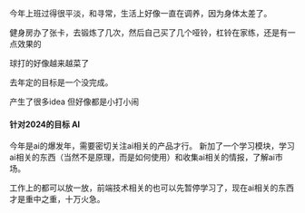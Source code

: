 今年上班过得很平淡，和寻常，生活上好像一直在调养，因为身体太差了。

健身房办了张卡，去锻炼了几次，然后自己买了几个哑铃，杠铃在家练，还是有一点效果的

球打的好像越来越菜了

去年定的目标是一个没完成。

产生了很多idea 但好像都是小打小闹

#### 针对2024的目标 AI

今年是ai的爆发年，需要密切关注ai相关的产品才行。
新加了一个学习模块，学习ai相关的东西（当然不是原理，而是如何使用）和收集ai相关的情报，了解ai市场。

工作上的都可以放一放，前端技术相关的也可以先暂停学习了，现在ai相关的东西才是重中之重，十万火急。